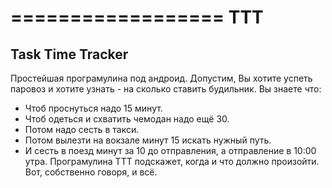 ================== 
TTT 
==================

Task Time Tracker
---------

Простейшая програмулина под андроид. 
Допустим, Вы хотите успеть паровоз и хотите узнать - на сколько ставить будильник.
Вы знаете что:
* Чтоб проснуться надо 15 минут.
* Чтоб одеться и схватить чемодан надо ещё 30.
* Потом надо сесть в такси.
* Потом вылезти на вокзале минут 15 искать нужный путь.
* И сесть в поезд минут за 10 до отправления, а отправление в 10:00 утра.
Програмулина TTT подскажет, когда и что должно произойти.
Вот, собственно говоря, и всё.